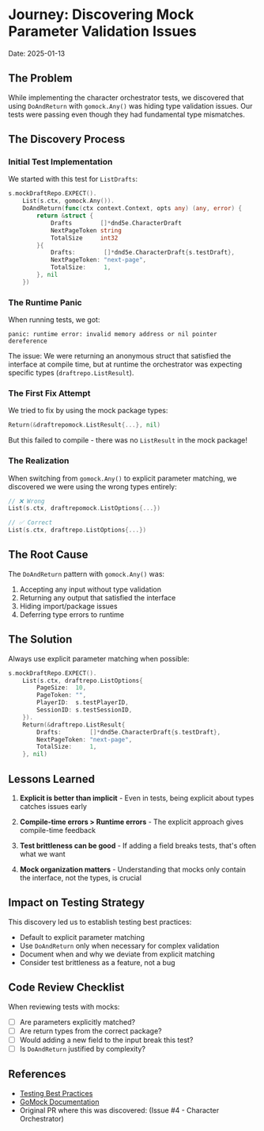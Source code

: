 # Journey: Discovering Mock Parameter Validation Issues

Date: 2025-01-13

## The Problem

While implementing the character orchestrator tests, we discovered that using `DoAndReturn` with `gomock.Any()` was hiding type validation issues. Our tests were passing even though they had fundamental type mismatches.

## The Discovery Process

### Initial Test Implementation

We started with this test for `ListDrafts`:

```go
s.mockDraftRepo.EXPECT().
    List(s.ctx, gomock.Any()).
    DoAndReturn(func(ctx context.Context, opts any) (any, error) {
        return &struct {
            Drafts        []*dnd5e.CharacterDraft
            NextPageToken string
            TotalSize     int32
        }{
            Drafts:        []*dnd5e.CharacterDraft{s.testDraft},
            NextPageToken: "next-page",
            TotalSize:     1,
        }, nil
    })
```

### The Runtime Panic

When running tests, we got:
```
panic: runtime error: invalid memory address or nil pointer dereference
```

The issue: We were returning an anonymous struct that satisfied the interface at compile time, but at runtime the orchestrator was expecting specific types (`draftrepo.ListResult`).

### The First Fix Attempt

We tried to fix by using the mock package types:
```go
Return(&draftrepomock.ListResult{...}, nil)
```

But this failed to compile - there was no `ListResult` in the mock package!

### The Realization

When switching from `gomock.Any()` to explicit parameter matching, we discovered we were using the wrong types entirely:

```go
// ❌ Wrong
List(s.ctx, draftrepomock.ListOptions{...})

// ✅ Correct  
List(s.ctx, draftrepo.ListOptions{...})
```

## The Root Cause

The `DoAndReturn` pattern with `gomock.Any()` was:
1. Accepting any input without type validation
2. Returning any output that satisfied the interface
3. Hiding import/package issues
4. Deferring type errors to runtime

## The Solution

Always use explicit parameter matching when possible:

```go
s.mockDraftRepo.EXPECT().
    List(s.ctx, draftrepo.ListOptions{
        PageSize:  10,
        PageToken: "",
        PlayerID:  s.testPlayerID,
        SessionID: s.testSessionID,
    }).
    Return(&draftrepo.ListResult{
        Drafts:        []*dnd5e.CharacterDraft{s.testDraft},
        NextPageToken: "next-page",
        TotalSize:     1,
    }, nil)
```

## Lessons Learned

1. **Explicit is better than implicit** - Even in tests, being explicit about types catches issues early

2. **Compile-time errors > Runtime errors** - The explicit approach gives compile-time feedback

3. **Test brittleness can be good** - If adding a field breaks tests, that's often what we want

4. **Mock organization matters** - Understanding that mocks only contain the interface, not the types, is crucial

## Impact on Testing Strategy

This discovery led us to establish testing best practices:
- Default to explicit parameter matching
- Use `DoAndReturn` only when necessary for complex validation
- Document when and why we deviate from explicit matching
- Consider test brittleness as a feature, not a bug

## Code Review Checklist

When reviewing tests with mocks:
- [ ] Are parameters explicitly matched?
- [ ] Are return types from the correct package?
- [ ] Would adding a new field to the input break this test?
- [ ] Is `DoAndReturn` justified by complexity?

## References

- [Testing Best Practices](../testing-best-practices.md)
- [GoMock Documentation](https://pkg.go.dev/go.uber.org/mock/gomock)
- Original PR where this was discovered: (Issue #4 - Character Orchestrator)